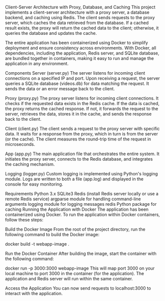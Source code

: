 Client-Server Architecture with Proxy, Database, and Caching
This project implements a client-server architecture with a proxy server, a database backend, and caching using Redis. The client sends requests to the proxy server, which caches the data retrieved from the database. If a cached result exists, the proxy will return the cached data to the client; otherwise, it queries the database and updates the cache.

The entire application has been containerized using Docker to simplify deployment and ensure consistency across environments. With Docker, all dependencies, including the application, Redis server, and SQLite database, are bundled together in containers, making it easy to run and manage the application in any environment.

Components
Server (server.py)
The server listens for incoming client connections on a specified IP and port. Upon receiving a request, the server queries a SQLite database (videos.db) for data matching the request. It sends the data or an error message back to the client.

Proxy (proxy.py)
The proxy server listens for incoming client connections. It checks if the requested data exists in the Redis cache. If the data is cached, the proxy returns the cached response. If not, it forwards the request to the server, retrieves the data, stores it in the cache, and sends the response back to the client.

Client (client.py)
The client sends a request to the proxy server with specific data. It waits for a response from the proxy, which in turn is from the server (or the cache). The client measures the round-trip time of the request in microseconds.

App (app.py)
The main application file that orchestrates the entire system. It initiates the proxy server, connects to the Redis database, and integrates the caching mechanism.

Logging (logger.py)
Custom logging is implemented using Python's logging module. Logs are written to both a file (app.log) and displayed in the console for easy monitoring.

Requirements
Python 3.x
SQLite3
Redis (install Redis server locally or use a remote Redis service)
argparse module for handling command-line arguments
logging module for logging messages
redis Python package for caching
Running the Application with Docker
The application has been containerized using Docker. To run the application within Docker containers, follow these steps:

Build the Docker Image
From the root of the project directory, run the following command to build the Docker image:

docker build -t webapp-image .

Run the Docker Container
After building the image, start the container with the following command:

docker run -p 3000:3000 webapp-image
This will map port 3000 on your local machine to port 3000 in the container (for the application). The application and Redis server will run within the same container.

Access the Application
You can now send requests to localhost:3000 to interact with the application.
